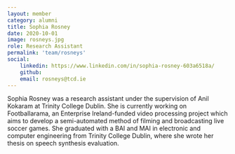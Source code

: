 ```yaml
---
layout: member
category: alumni
title: Sophia Rosney
date: 2020-10-01
image: rosneys.jpg
role: Research Assistant
permalink: 'team/rosneys'
social:
    linkedin: https://www.linkedin.com/in/sophia-rosney-603a6518a/
    github: 
    email: rosneys@tcd.ie
---
```


Sophia Rosney was a research assistant under the supervision of Anil Kokaram at
Trinity College Dublin. She is currently working on Footballarama, an Enterprise
Ireland-funded video processing project which aims to develop a semi-automated
method of filming and broadcasting live soccer games. She graduated with a BAI
and MAI in electronic and computer engineering from Trinity College Dublin,
where she wrote her thesis on speech synthesis evaluation. 
